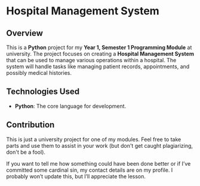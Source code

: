 # Hospital Management System

## Overview

This is a **Python** project for my **Year 1, Semester 1 Programming Module** at university. The project focuses on creating a **Hospital Management System** that can be used to manage various operations within a hospital. The system will handle tasks like managing patient records, appointments, and possibly medical histories.

## Technologies Used

- **Python**: The core language for development.

## Contribution

This is just a university project for one of my modules. Feel free to take parts and use them to assist in your work (but don't get caught plagiarizing, don't be a fool).

If you want to tell me how something could have been done better or if I’ve committed some cardinal sin, my contact details are on my profile. I probably won’t update this, but I’ll appreciate the lesson.

